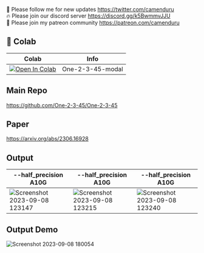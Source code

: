 🐣 Please follow me for new updates https://twitter.com/camenduru <br />
🔥 Please join our discord server https://discord.gg/k5BwmmvJJU <br />
🥳 Please join my patreon community https://patreon.com/camenduru <br />

## 🦒 Colab

| Colab | Info
| --- | --- |
[![Open In Colab](https://colab.research.google.com/assets/colab-badge.svg)](https://colab.research.google.com/github/camenduru/One-2-3-45-modal/blob/main/One_2_3_45_modal.ipynb) | One-2-3-45-modal

## Main Repo
https://github.com/One-2-3-45/One-2-3-45

## Paper
https://arxiv.org/abs/2306.16928

## Output
| --half_precision A10G | --half_precision A10G |  --half_precision A10G |
| -- | -- | -- |
![Screenshot 2023-09-08 123147](https://github.com/camenduru/One-2-3-45-modal/assets/54370274/e7b9b3be-0ccc-4d57-87e7-8dd92fc68e89) | ![Screenshot 2023-09-08 123215](https://github.com/camenduru/One-2-3-45-modal/assets/54370274/e1e2958c-b1fc-43b1-9b59-a5252329738a) | ![Screenshot 2023-09-08 123240](https://github.com/camenduru/One-2-3-45-modal/assets/54370274/1534c290-8b8b-4ebb-8b2b-aad4c0ce87bf)

## Output Demo
![Screenshot 2023-09-08 180054](https://github.com/camenduru/One-2-3-45-modal/assets/54370274/e1e35c4d-813e-4f81-86c1-51e4bc70de96)
